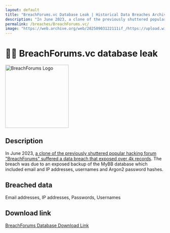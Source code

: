 ```yaml
---
layout: default
title: "BreachForums.vc Database Leak | Historical Data Breaches Archive"
description: "In June 2023, a clone of the previously shuttered popular hacking forum BreachForums suffered a data breach that exposed over 4k records."
permalink: /breaches/BreachForums.vc/
image: "https://web.archive.org/web/20250903122111if_/https://upload.wikimedia.org/wikipedia/en/8/85/BreachForums_logo.png"
---
```


# 🕵️‍♂️ BreachForums.vc database leak

<img src="https://web.archive.org/web/20250903122111if_/https://upload.wikimedia.org/wikipedia/en/8/85/BreachForums_logo.png" alt="BreachForums Logo" width="200" height="200">

## Description

In June 2023, <a href="https://redirect.trace.rip/?url=https://www.hackread.com/breachforums-data-breach-members-data-leak/" target="_blank" rel="noopener">a clone of the previously shuttered popular hacking forum "BreachForums" suffered a data breach that exposed over 4k records</a>. The breach was due to an exposed backup of the MyBB database which included email and IP addresses, usernames and Argon2 password hashes.

## Breached data

Email addresses, IP addresses, Passwords, Usernames

## Download link

[BreachForums Database Download Link](https://redirect.trace.rip/?url=https://files.catbox.moe/6fo3po.sql)